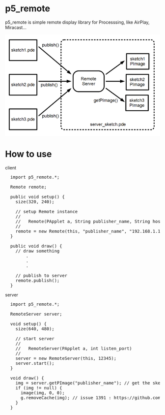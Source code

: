 p5_remote
=========

p5_remote is simple remote display library for Processsing, like AirPlay, Miracast... 

![system abstract](fig01.png)

How to use
=========

client

<pre>
  import p5_remote.*;
  
  Remote remote;
  
  public void setup() {
    size(320, 240);
    
    // setup Remote instance
    //
    //   Remote(PApplet a, String publisher_name, String host, int port)
    //
    remote = new Remote(this, "publisher_name", "192.168.1.123", 12345);
  }
  
  public void draw() {
    // draw something
        .
        .
        .
  
    // publish to server
    remote.publish();
  }
</pre>

server
<pre>
  import p5_remote.*;
  
  RemoteServer server;
  
  void setup() {
    size(640, 480);
    
    // start server
    // 
    //   RemoteServer(PApplet a, int listen_port)
    // 
    server = new RemoteServer(this, 12345);
    server.start();
  }
  
  void draw() {
    img = server.getPImage("publisher_name"); // get the sketch image from client
    if (img != null) {
      image(img, 0, 0);
      g.removeCache(img); // issue 1391 : https://github.com/processing/processing/issues/1391
    }
  }
</pre>

